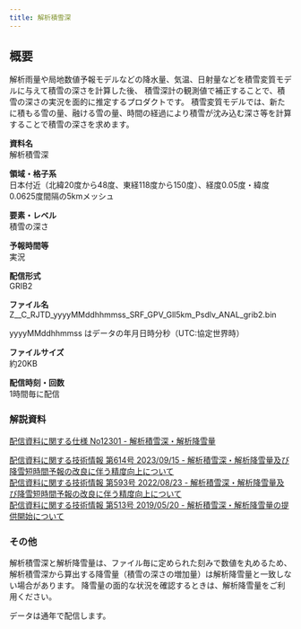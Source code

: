 ```yaml
---
title: 解析積雪深
---
```


## 概要
解析雨量や局地数値予報モデルなどの降水量、気温、日射量などを積雪変質モデルに与えて積雪の深さを計算した後、
積雪深計の観測値で補正することで、積雪の深さの実況を面的に推定するプロダクトです。
積雪変質モデルでは、新たに積もる雪の量、融ける雪の量、時間の経過により積雪が沈み込む深さ等を計算することで積雪の深さを求めます。

**資料名** <br/>
解析積雪深

**領域・格子系** <br/>
日本付近（北緯20度から48度、東経118度から150度）、経度0.05度・緯度0.0625度間隔の5kmメッシュ

**要素・レベル** <br/>
積雪の深さ

**予報時間等** <br/>
実況

**配信形式** <br/>
GRIB2

**ファイル名** <br/>
Z__C_RJTD_yyyyMMddhhmmss_SRF_GPV_Gll5km_Psdlv_ANAL_grib2.bin

yyyyMMddhhmmss はデータの年月日時分秒（UTC:協定世界時）

**ファイルサイズ** <br/>
約20KB

**配信時刻・回数** <br/>
1時間毎に配信

### 解説資料
[配信資料に関する仕様 No12301 - 解析積雪深・解析降雪量](https://www.data.jma.go.jp/suishin/shiyou/pdf/no12301)


[配信資料に関する技術情報 第614号 2023/09/15 - 解析積雪深・解析降雪量及び降雪短時間予報の改良に伴う精度向上について](https://dmdata.jp/docs/jma/technical/614.pdf) <br/>
[配信資料に関する技術情報 第593号 2022/08/23 - 解析積雪深・解析降雪量及び降雪短時間予報の改良に伴う精度向上について](https://dmdata.jp/docs/jma/technical/593.pdf) <br/>
[配信資料に関する技術情報 第513号 2019/05/20 - 解析積雪深・解析降雪量の提供開始について](https://dmdata.jp/docs/jma/technical/513.pdf)


### その他
解析積雪深と解析降雪量は、ファイル毎に定められた刻みで数値を丸めるため、
解析積雪深から算出する降雪量（積雪の深さの増加量）は解析降雪量と一致しない場合があります。
降雪量の面的な状況を確認するときは、解析降雪量をご利用ください。

データは通年で配信します。
